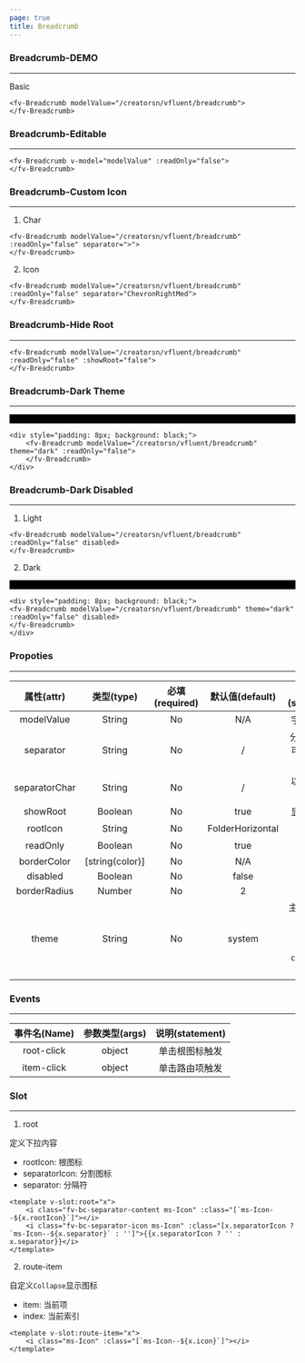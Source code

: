 ```yaml
---
page: true
title: Breadcrumb
--- 
```


<script lang="ts" setup>
import { ref } from 'vue'; 
import { useTheme } from '../common/index.js'; 

const {theme} = useTheme()

const modelValue = ref("/creatorsn/vfluent/breadcrumb")


</script>

### Breadcrumb-DEMO
--- 

Basic


<ClientOnly>
<fv-Breadcrumb modelValue="/creatorsn/vfluent/breadcrumb">
</fv-Breadcrumb>
</ClientOnly>

```vue
<fv-Breadcrumb modelValue="/creatorsn/vfluent/breadcrumb">
</fv-Breadcrumb>
```

### Breadcrumb-Editable
---

<ClientOnly>
<fv-Breadcrumb v-model="modelValue" :readOnly="false">
</fv-Breadcrumb>
</ClientOnly>

```vue
<fv-Breadcrumb v-model="modelValue" :readOnly="false">
</fv-Breadcrumb>
```

### Breadcrumb-Custom Icon
---

1. Char

<ClientOnly>
<fv-Breadcrumb modelValue="/creatorsn/vfluent/breadcrumb" :readOnly="false" separator=">">
</fv-Breadcrumb>
</ClientOnly>

```vue
<fv-Breadcrumb modelValue="/creatorsn/vfluent/breadcrumb" :readOnly="false" separator=">">
</fv-Breadcrumb>
```

2. Icon

<ClientOnly>
<fv-Breadcrumb modelValue="/creatorsn/vfluent/breadcrumb" :readOnly="false" separator="ChevronRightMed">
</fv-Breadcrumb>
</ClientOnly>

```vue
<fv-Breadcrumb modelValue="/creatorsn/vfluent/breadcrumb" :readOnly="false" separator="ChevronRightMed">
</fv-Breadcrumb>
```

### Breadcrumb-Hide Root
---

<ClientOnly>
<fv-Breadcrumb modelValue="/creatorsn/vfluent/breadcrumb" :readOnly="false" :showRoot="false">
</fv-Breadcrumb>
</ClientOnly>

```vue
<fv-Breadcrumb modelValue="/creatorsn/vfluent/breadcrumb" :readOnly="false" :showRoot="false">
</fv-Breadcrumb>
```

### Breadcrumb-Dark Theme
---

<div style="padding: 8px; background: black;">
<ClientOnly>
<fv-Breadcrumb modelValue="/creatorsn/vfluent/breadcrumb" theme="dark" :readOnly="false">
</fv-Breadcrumb>
</ClientOnly>
</div>

```vue
<div style="padding: 8px; background: black;">
    <fv-Breadcrumb modelValue="/creatorsn/vfluent/breadcrumb" theme="dark" :readOnly="false">
    </fv-Breadcrumb>
</div>
```

### Breadcrumb-Dark Disabled
---
1. Light

<ClientOnly>
<fv-Breadcrumb modelValue="/creatorsn/vfluent/breadcrumb" :readOnly="false" disabled>
</fv-Breadcrumb>
</ClientOnly>

```vue
<fv-Breadcrumb modelValue="/creatorsn/vfluent/breadcrumb" :readOnly="false" disabled>
</fv-Breadcrumb>
```

2. Dark

<div style="padding: 8px; background: black;">
<ClientOnly>
<fv-Breadcrumb modelValue="/creatorsn/vfluent/breadcrumb" theme="dark" :readOnly="false" disabled>
</fv-Breadcrumb>
</ClientOnly>
</div>

```vue
<div style="padding: 8px; background: black;">
<fv-Breadcrumb modelValue="/creatorsn/vfluent/breadcrumb" theme="dark" :readOnly="false" disabled>
</fv-Breadcrumb>
</div>
```


### Propoties
---
|  属性(attr)   |   类型(type)    | 必填(required) | 默认值(default)  |                      说明(statement)                      |
|:-------------:|:---------------:|:--------------:|:----------------:|:---------------------------------------------------------:|
|  modelValue   |     String      |       No       |       N/A        |                        字符串路径                         |
|   separator   |     String      |       No       |        /         |               分隔符显示, 可以是字符或图标                |
| separatorChar |     String      |       No       |        /         |                    以什么字符分割路径                     |
|   showRoot    |     Boolean     |       No       |       true       |                        显示根图标                         |
|   rootIcon    |     String      |       No       | FolderHorizontal |                          根图标                           |
|   readOnly    |     Boolean     |       No       |       true       |                         是否只读                          |
|  borderColor  | [string(color)] |       No       |       N/A        |                                                           |
|   disabled    |     Boolean     |       No       |      false       |                                                           |
| borderRadius  |     Number      |       No       |        2         |                                                           |
|     theme     |     String      |       No       |      system      | 主题样式, 包含`light`, `dark`, `system`, `custom`几种样式 |


### Events
---
| 事件名(Name) | 参数类型(args) | 说明(statement) |
|:------------:|:--------------:|:---------------:|
|  root-click  |     object     | 单击根图标触发  |
|  item-click  |     object     | 单击路由项触发  |
  

### Slot

---

1. root

定义下拉内容

- rootIcon: 根图标
- separatorIcon: 分割图标
- separator: 分隔符

```vue
<template v-slot:root="x">
    <i class="fv-bc-separator-content ms-Icon" :class="[`ms-Icon--${x.rootIcon}`]"></i>
    <i class="fv-bc-separator-icon ms-Icon" :class="[x.separatorIcon ? `ms-Icon--${x.separator}` : '']">{{x.separatorIcon ? '' : x.separator}}</i>
</template>
```

2. route-item

自定义`Collapse`显示图标

- item: 当前项
- index: 当前索引

```vue
<template v-slot:route-item="x">
    <i class="ms-Icon" :class="[`ms-Icon--${x.icon}`]"></i>
</template>
```

<!--@include: ./properties.md-->

<!--@include: ./emits.md-->
